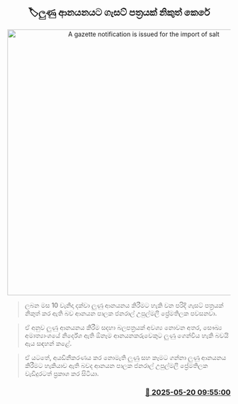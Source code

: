 <p align='center'><b><h2 align='center' title='A gazette notification is issued for the import of salt'>🏷ලුණු ආනයනයට ගැසට් පත්‍රයක් නිකුත් කෙරේ</h2></b></p>
<p align='center'><img src='https://helakuru.sgp1.cdn.digitaloceanspaces.com/esana/images/lib/solt-tt.jpg' width='600' alt='A gazette notification is issued for the import of salt'></p>

> ලබන මස 10 වැනිදා දක්වා ලුණු ආනයනය කිරීමට හැකි වන පරිදි ගැසට් පත්‍රයක් නිකුත් කර ඇති බව ආනයන පාලක ජනරාල් උපුල්මලී ප්‍රේමතිලක පවසනවා.

> ඒ අනුව ලුණු ආනයනය කිරීම සදහා බලපත්‍රයක් අවශ්‍ය නොවන අතර, සෞඛ්‍ය අමාත්‍යාංශයේ නිර්දේශ ඇති ඕනෑම ආනයනකරුවෙකුට ලුණු ගෙන්විය හැකි බවයි ඇය සඳහන් කළේ.

> ඒ යටතේ, අයඩිනීකරණය කර නොමැති ලුණු සහ කෑමට ගන්නා ලුණු ආනයනය කිරීමට හැකියාව ඇති බවද ආනයන පාලක ජනරාල් උපුල්මලී ප්‍රේමතිලක වැඩිදුරටත් ප්‍රකාශ කර සිටියා.



<h3 align='right'><a href='https://www.helakuru.lk/esana/p/110249/'>📅 2025-05-20 09:55:00</a></h3>
